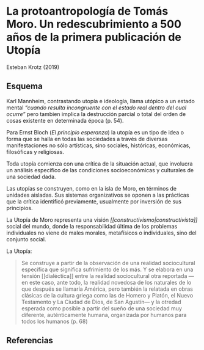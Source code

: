 # La protoantropología de Tomás Moro. Un redescubrimiento a 500 años de la primera publicación de Utopía
Esteban Krotz (2019)

## Esquema
Karl Mannheim, contrastando utopía e ideología, llama utópico a un estado mental *“cuando resulta incongruente con el estado real dentro del cual ocurre”* pero tambien implica la destrucción parcial o total del orden de cosas existente en determinada época (p. 54).

Para Ernst Bloch (*El principio esperanza*) la utopía es un tipo de idea o forma que se halla en todas las sociedades a través de diversas manifestaciones no sólo artísticas, sino sociales, históricas, económicas, filosóficas y religiosas.

Toda utopía comienza con una crítica de la situación actual, que involucra un análisis específico de las condiciones socioeconómicas y culturales de una sociedad dada.

Las utopías se construyen, como en la isla de Moro, en términos de unidades aisladas. Sus sistemas organizativos se oponen a las prácticas que la crítica identificó previamente, usualmente por inversión de sus principios.

La Utopía de Moro representa una visión *[[constructivismo|constructivista]]* social del mundo, donde la responsabilidad última de los problemas individuales no viene de males morales, metafísicos o individuales, sino del conjunto social.

La Utopía:

>Se construye a partir de la observación de una realidad sociocultural específica que significa sufrimiento de los más. Y se elabora en una tensión [[dialéctica]] entre la realidad sociocultural otra reportada —en este caso, ante todo, la realidad novedosa de los naturales de lo que después se llamaría América, pero también la relatada en obras clásicas de la cultura griega como las de Homero y Platón, el Nuevo Testamento y La Ciudad de Dios, de San Agustín— y la otredad esperada como posible a partir del sueño de una sociedad muy diferente, auténticamente humana, organizada por humanos para todos los humanos (p. 68)

## Referencias

